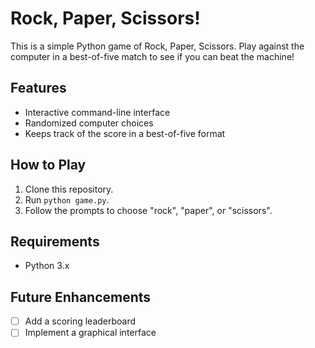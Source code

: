 # Rock, Paper, Scissors!

This is a simple Python game of Rock, Paper, Scissors. Play against the computer in a best-of-five match to see if you can beat the machine!

## Features
- Interactive command-line interface
- Randomized computer choices
- Keeps track of the score in a best-of-five format

## How to Play
1. Clone this repository.
2. Run `python game.py`.
3. Follow the prompts to choose "rock", "paper", or "scissors".

## Requirements
- Python 3.x

## Future Enhancements
- [ ] Add a scoring leaderboard
- [ ] Implement a graphical interface
